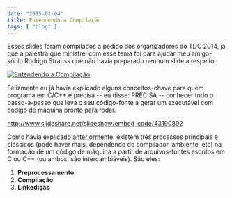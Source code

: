 ```yaml
---
date: "2015-01-04"
title: Entendendo a Compilação
tags: [ "blog" ]
---
```

Esses slides foram compilados a pedido dos organizadores do TDC 2014, já que a palestra que ministrei com esse tema foi para ajudar meu amigo-sócio Rodrigo Strauss que não havia preparado nenhum slide a respeito.

<a href="/images/HN61RHd.jpg" title="Entendendo a Compilação by Wanderley Caloni, on Flickr"><img src="/images/16012084700_545179bfde_z.jpg" alt="Entendendo a Compilação"></a>

Felizmente eu já havia explicado alguns conceitos-chave para quem programa em C/C++ e precisa -- eu disse: PRECISA -- conhecer todo o passo-a-passo que leva o seu código-fonte a gerar um executável com código de máquina pronto para rodar.

http://www.slideshare.net/slideshow/embed_code/43190892

Como havia [explicado anteriormente](../os-diferentes-erros-na-linguagem-c), existem três processos principais e clássicos (pode haver mais, dependendo do compilador, ambiente, etc) na formação de um código de máquina a partir de arquivos-fontes escritos em C ou C++ (ou ambos, são intercambiáveis). São eles:

 1. __Preprocessamento__
 2. __Compilação__
 3. __Linkedição__

